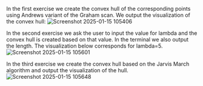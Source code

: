 In the first exercise we create the convex hull of the corresponding points using Andrews variant of the Graham scan.
We output the visualization of the convex hull:
![Screenshot 2025-01-15 105406](https://github.com/user-attachments/assets/e5dcf698-fb7e-4dab-bda7-17c48e29e6e3)

In the second exercise we ask the user to input the value for lambda and the convex hull is created based on that value.
In the terminal we also output the length.
The visualization below corresponds for lambda=5.
![Screenshot 2025-01-15 105601](https://github.com/user-attachments/assets/9d737b54-107a-4ccb-8e2e-4d3619e3690d)

In the third exercise we create the convex hull based on the Jarvis March algorithm and output the visualization 
of the hull.
![Screenshot 2025-01-15 105648](https://github.com/user-attachments/assets/a66389c1-b8c1-4dc3-85bc-d54a05c86721)
